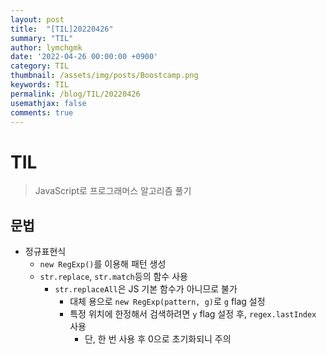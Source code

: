 ```yaml
---
layout: post
title:  "[TIL]20220426"
summary: "TIL"
author: lymchgmk
date: '2022-04-26 00:00:00 +0900'
category: TIL
thumbnail: /assets/img/posts/Boostcamp.png
keywords: TIL
permalink: /blog/TIL/20220426
usemathjax: false
comments: true
---
```


# TIL

> JavaScript로 프로그래머스 알고리즘 풀기



## 문법

- 정규표현식
  - `new RegExp()`를 이용해 패턴 생성
  - `str.replace`, `str.match`등의 함수 사용
    - `str.replaceAll`은 JS 기본 함수가 아니므로 불가
      - 대체 용으로 `new RegExp(pattern, g)`로 `g` flag 설정
      - 특정 위치에 한정해서 검색하려면 `y` flag 설정 후, `regex.lastIndex` 사용
        - 단, 한 번 사용 후 0으로 초기화되니 주의

